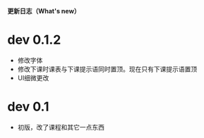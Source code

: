 **更新日志（What's new）**

# dev 0.1.2
- 修改字体
- 修改下课时课表与下课提示语同时置顶。现在只有下课提示语置顶
- UI细微更改

# dev 0.1
- 初版，改了课程和其它一点东西

